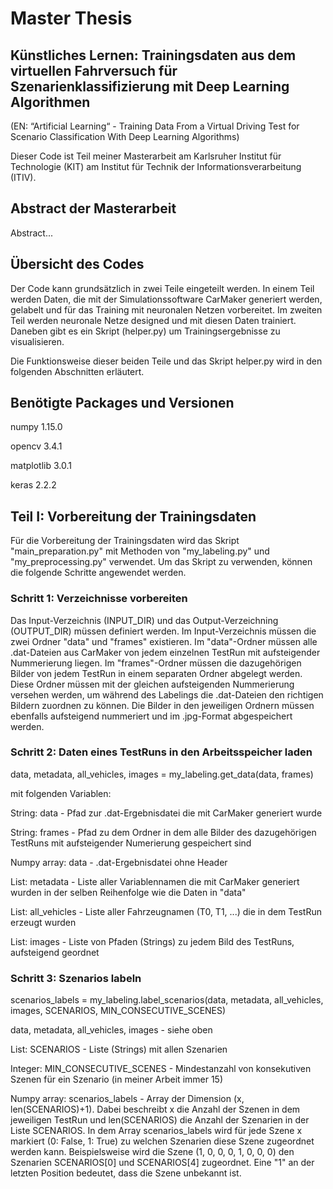 # Master Thesis

## Künstliches Lernen: Trainingsdaten aus dem virtuellen Fahrversuch für Szenarienklassifizierung mit Deep Learning Algorithmen

(EN: “Artificial Learning“ - Training Data From a Virtual Driving Test for Scenario Classification With Deep Learning 
Algorithms)

Dieser Code ist Teil meiner Masterarbeit am Karlsruher Institut für Technologie (KIT) am Institut für Technik der 
Informationsverarbeitung (ITIV).

## Abstract der Masterarbeit

Abstract...

## Übersicht des Codes

Der Code kann grundsätzlich in zwei Teile eingeteilt werden. In einem Teil werden Daten, die mit der Simulationssoftware 
CarMaker generiert werden, gelabelt und für das Training mit neuronalen Netzen vorbereitet. Im zweiten Teil werden
neuronale Netze designed und mit diesen Daten trainiert. Daneben gibt es ein Skript (helper.py) um Trainingsergebnisse
zu visualisieren.

Die Funktionsweise dieser beiden Teile und das Skript helper.py wird in den folgenden Abschnitten erläutert.

## Benötigte Packages und Versionen

numpy 1.15.0

opencv 3.4.1

matplotlib 3.0.1

keras 2.2.2

## Teil I: Vorbereitung der Trainingsdaten

Für die Vorbereitung der Trainingsdaten wird das Skript "main_preparation.py" mit Methoden von "my_labeling.py" und 
"my_preprocessing.py" verwendet. Um das Skript zu verwenden, können die folgende Schritte angewendet werden.

### Schritt 1: Verzeichnisse vorbereiten

Das Input-Verzeichnis (INPUT_DIR) und das Output-Verzeichning (OUTPUT_DIR) müssen
definiert werden. Im Input-Verzeichnis müssen die zwei Ordner "data" und "frames" existieren. Im "data"-Ordner müssen 
alle .dat-Dateien aus CarMaker von jedem einzelnen TestRun mit aufsteigender Nummerierung liegen. Im "frames"-Ordner 
müssen die dazugehörigen Bilder von jedem TestRun in einem separaten Ordner abgelegt werden. Diese Ordner müssen mit der 
gleichen aufsteigenden Nummerierung versehen werden, um während des Labelings die .dat-Dateien den richtigen Bildern 
zuordnen zu können. Die Bilder in den jeweiligen Ordnern müssen ebenfalls aufsteigend nummeriert und im .jpg-Format 
abgespeichert werden.

### Schritt 2: Daten eines TestRuns in den Arbeitsspeicher laden

data, metadata, all_vehicles, images = my_labeling.get_data(data, frames)

mit folgenden Variablen:

String: data - Pfad zur .dat-Ergebnisdatei die mit CarMaker generiert wurde

String: frames - Pfad zu dem Ordner in dem alle Bilder des dazugehörigen TestRuns mit aufsteigender Numerierung gespeichert sind

Numpy array: data - .dat-Ergebnisdatei ohne Header

List: metadata - Liste aller Variablennamen die mit CarMaker generiert wurden in der selben Reihenfolge wie die Daten in "data"

List: all_vehicles - Liste aller Fahrzeugnamen (T0, T1, ...) die in dem TestRun erzeugt wurden

List: images - Liste von Pfaden (Strings) zu jedem Bild des TestRuns, aufsteigend geordnet

### Schritt 3: Szenarios labeln

scenarios_labels = my_labeling.label_scenarios(data, metadata, all_vehicles, images, SCENARIOS, MIN_CONSECUTIVE_SCENES)

data, metadata, all_vehicles, images - siehe oben

List: SCENARIOS - Liste (Strings) mit allen Szenarien

Integer: MIN_CONSECUTIVE_SCENES - Mindestanzahl von konsekutiven Szenen für ein Szenario (in meiner Arbeit immer 15)

Numpy array: scenarios_labels - Array der Dimension (x, len(SCENARIOS)+1). Dabei beschreibt x die Anzahl der Szenen in 
dem jeweiligen TestRun und len(SCENARIOS) die Anzahl der Szenarien in der Liste SCENARIOS. In dem Array scenarios_labels 
wird für jede Szene x markiert (0: False, 1: True) zu welchen Szenarien diese Szene zugeordnet werden kann. 
Beispielsweise wird die Szene (1, 0, 0, 0, 1, 0, 0, 0) den Szenarien SCENARIOS[0] und SCENARIOS[4] zugeordnet. Eine "1" 
an der letzten Position bedeutet, dass die Szene unbekannt ist.
